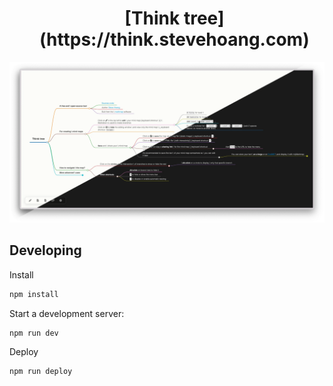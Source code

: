 <div id="abc">
  <ul align="center" style="list-style: none;">
	<summary>
	  <h1>[Think tree](https://think.stevehoang.com)</h1>
	</summary>
  </ul>
</div>

[![Think](think.webp)](https://think.stevehoang.com)

## Developing

Install

```bash
npm install

```

Start a development server:

```bash
npm run dev
```

Deploy

```bash
npm run deploy
```

